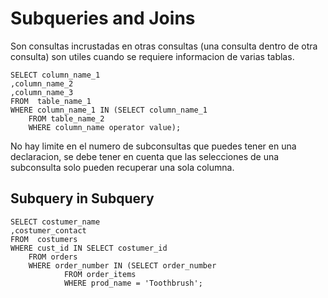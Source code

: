 # Subqueries and Joins

Son consultas incrustadas en otras consultas (una consulta dentro de otra consulta) son utiles cuando se requiere informacion de varias tablas.

~~~~Mysql
SELECT column_name_1
,column_name_2
,column_name_3
FROM  table_name_1
WHERE column_name_1 IN (SELECT column_name_1
    FROM table_name_2
    WHERE column_name operator value);
~~~~
No hay limite en el numero de subconsultas que puedes tener en una declaracion, se debe tener en cuenta que las selecciones de una subconsulta solo pueden recuperar una sola columna.

## Subquery in Subquery
~~~~Mysql
SELECT costumer_name
,costumer_contact
FROM  costumers
WHERE cust_id IN SELECT costumer_id
    FROM orders
    WHERE order_number IN (SELECT order_number
            FROM order_items
            WHERE prod_name = 'Toothbrush';
~~~~
